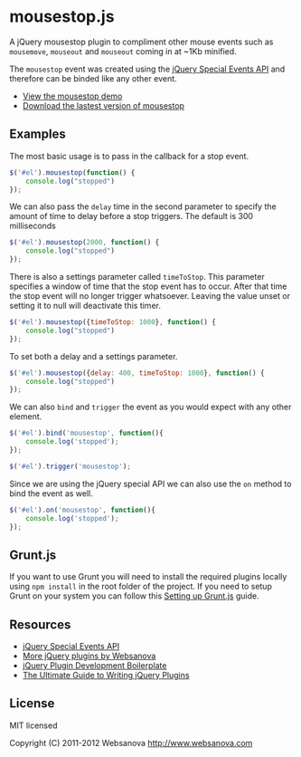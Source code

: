 # mousestop.js

A jQuery mousestop plugin to compliment other mouse events such as `mousemove`, `mouseout` and `mouseout` coming in at ~1Kb minified.

The `mousestop` event was created using the [jQuery Special Events API](http://www.websanova.com/blog/jquery/custom-events-using-the-jquery-special-events-api) and therefore can be binded like any other event.

* [View the mousestop demo](http://mousestop.websanova.com)
* [Download the lastest version of mousestop](https://github.com/websanova/mousestop/tags)


## Examples

The most basic usage is to pass in the callback for a stop event.

```js
$('#el').mousestop(function() {
    console.log("stopped")
});
```

We can also pass the `delay` time in the second parameter to specify the amount of time to delay before a stop triggers.  The default is 300 milliseconds

```js
$('#el').mousestop(2000, function() {
    console.log("stopped")
});
```

There is also a settings parameter called `timeToStop`.  This parameter specifies a window of time that the stop event has to occur.  After that time the stop event will no longer trigger whatsoever.  Leaving the value unset or setting it to null will deactivate this timer.

```js
$('#el').mousestop({timeToStop: 1000}, function() {
    console.log("stopped")
});
```

To set both a delay and a settings parameter.

```js
$('#el').mousestop({delay: 400, timeToStop: 1000}, function() {
    console.log("stopped")
});
```

We can also `bind` and `trigger` the event as you would expect with any other element.

```js
$('#el').bind('mousestop', function(){
	console.log('stopped');
});

$('#el').trigger('mousestop');
```

Since we are using the jQuery special API we can also use the `on` method to bind the event as well.

```js
$('#el').on('mousestop', function(){
	console.log('stopped');
});
```


## Grunt.js

If you want to use Grunt you will need to install the required plugins locally using `npm install` in the root folder of the project.  If you need to setup Grunt on your system you can follow this [Setting up Grunt.js](http://www.websanova.com/blog/javascript/how-to-setup-grunt) guide.


## Resources

* [jQuery Special Events API](http://www.websanova.com/blog/jquery/custom-events-using-the-jquery-special-events-api)
* [More jQuery plugins by Websanova](http://websanova.com/plugins)
* [jQuery Plugin Development Boilerplate](http://wboiler.websanova.com)
* [The Ultimate Guide to Writing jQuery Plugins](http://www.websanova.com/blog/jquery/the-ultimate-guide-to-writing-jquery-plugins)


## License

MIT licensed

Copyright (C) 2011-2012 Websanova http://www.websanova.com